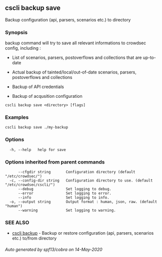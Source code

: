 ## cscli backup save

Backup configuration (api, parsers, scenarios etc.) to directory

### Synopsis

backup command will try to save all relevant informations to crowdsec config, including :

- List of scenarios, parsers, postoverflows and collections that are up-to-date

- Actual backup of tainted/local/out-of-date scenarios, parsers, postoverflows and collections

- Backup of API credentials

- Backup of acqusition configuration
		
		

```
cscli backup save <directory> [flags]
```

### Examples

```
cscli backup save ./my-backup
```

### Options

```
  -h, --help   help for save
```

### Options inherited from parent commands

```
      --cfgdir string       Configuration directory (default "/etc/crowdsec/")
  -c, --config-dir string   Configuration directory to use. (default "/etc/crowdsec/cscli/")
      --debug               Set logging to debug.
      --error               Set logging to error.
      --info                Set logging to info.
  -o, --output string       Output format : human, json, raw. (default "human")
      --warning             Set logging to warning.
```

### SEE ALSO

* [cscli backup](cscli_backup.md)	 - Backup or restore configuration (api, parsers, scenarios etc.) to/from directory

###### Auto generated by spf13/cobra on 14-May-2020
